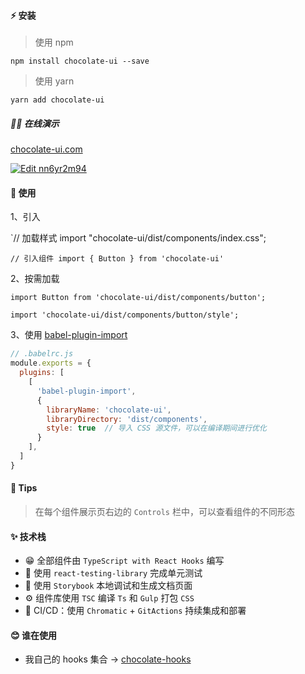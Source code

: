 #### ⚡ 安装

>使用 npm

`
npm install chocolate-ui --save
`

>使用 yarn

`
yarn add chocolate-ui
`

##### 💁‍♂️ 在线演示

[chocolate-ui.com](https://60e31bd4495b7b003b0b96a3-qwpgkogipx.chromatic.com/)

[![Edit nn6yr2m94](https://codesandbox.io/static/img/play-codesandbox.svg)](https://codesandbox.io/s/agitated-lamarr-2t34j?autoresize=1&hidenavigation=1&expanddevtools=1)

#### 📖 使用

1、引入

`// 加载样式
import "chocolate-ui/dist/components/index.css";

`// 引入组件
import { Button } from 'chocolate-ui'`

2、按需加载

`
import Button from 'chocolate-ui/dist/components/button';
`

`
import 'chocolate-ui/dist/components/button/style';
`

3、使用 [babel-plugin-import](https://github.com/ant-design/babel-plugin-import)

~~~js
// .babelrc.js
module.exports = {
  plugins: [
    [
      'babel-plugin-import',
      {
        libraryName: 'chocolate-ui',
        libraryDirectory: 'dist/components',
        style: true  // 导入 CSS 源文件，可以在编译期间进行优化
      }
    ],
  ]
}
~~~

#### 🚗 Tips

>在每个组件展示页右边的 `Controls` 栏中，可以查看组件的不同形态

#### ✨ 技术栈

- 😁 全部组件由 `TypeScript with React Hooks` 编写
- 🍑 使用 `react-testing-library` 完成单元测试
- 🦌 使用 `Storybook` 本地调试和生成文档页面
- ⚙️ 组件库使用 `TSC` 编译 `Ts` 和 `Gulp` 打包 `CSS`
- 🥦 CI/CD：使用 `Chromatic` + `GitActions` 持续集成和部署

#### 😊 谁在使用

- 我自己的 hooks 集合 -> [chocolate-hooks](https://github.com/ChocolateUI/chocolate-hooks)
